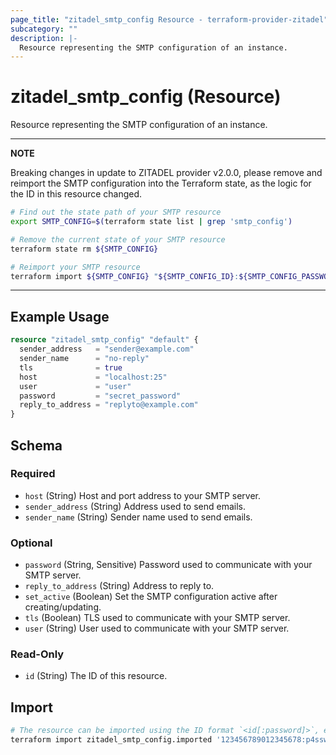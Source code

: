 ```yaml
---
page_title: "zitadel_smtp_config Resource - terraform-provider-zitadel"
subcategory: ""
description: |-
  Resource representing the SMTP configuration of an instance.
---
```


# zitadel_smtp_config (Resource)

Resource representing the SMTP configuration of an instance.

---
**NOTE**

Breaking changes in update to ZITADEL provider v2.0.0, please remove and reimport the SMTP configuration into the Terraform state, as the logic for the ID in this resource changed.

```bash
# Find out the state path of your SMTP resource
export SMTP_CONFIG=$(terraform state list | grep 'smtp_config')

# Remove the current state of your SMTP resource
terraform state rm ${SMTP_CONFIG}

# Reimport your SMTP resource
terraform import ${SMTP_CONFIG} "${SMTP_CONFIG_ID}:${SMTP_CONFIG_PASSWORD}"
```

---

## Example Usage

```terraform
resource "zitadel_smtp_config" "default" {
  sender_address   = "sender@example.com"
  sender_name      = "no-reply"
  tls              = true
  host             = "localhost:25"
  user             = "user"
  password         = "secret_password"
  reply_to_address = "replyto@example.com"
}
```

<!-- schema generated by tfplugindocs -->
## Schema

### Required

- `host` (String) Host and port address to your SMTP server.
- `sender_address` (String) Address used to send emails.
- `sender_name` (String) Sender name used to send emails.

### Optional

- `password` (String, Sensitive) Password used to communicate with your SMTP server.
- `reply_to_address` (String) Address to reply to.
- `set_active` (Boolean) Set the SMTP configuration active after creating/updating.
- `tls` (Boolean) TLS used to communicate with your SMTP server.
- `user` (String) User used to communicate with your SMTP server.

### Read-Only

- `id` (String) The ID of this resource.

## Import

```bash
# The resource can be imported using the ID format `<id[:password]>`, e.g.
terraform import zitadel_smtp_config.imported '123456789012345678:p4ssw0rd'
```
